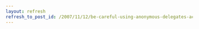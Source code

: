 ```yaml
---
layout: refresh
refresh_to_post_id: /2007/11/12/be-careful-using-anonymous-delegates-across-threads
---
```

